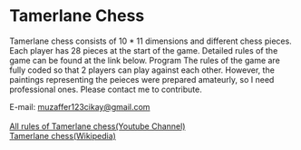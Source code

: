 # Tamerlane Chess
Tamerlane chess consists of 10 * 11 dimensions and different chess pieces. Each player has 28 pieces at the start of the game. Detailed rules of the game can be found at the link below. Program The rules of the game are fully coded so that 2 players can play against each other. However, the paintings representing the peieces were prepared amateurly, so I need professional ones. Please contact me to contribute.<br/>

E-mail: muzaffer123cikay@gmail.com<br/><br/>
[All rules of Tamerlane chess(Youtube Channel)](https://www.youtube.com/channel/UCRB8w2VcxnLTUVJ2OeLtvYw)<br/>
[Tamerlane chess(Wikipedia)](https://en.wikipedia.org/wiki/Tamerlane_chess)

